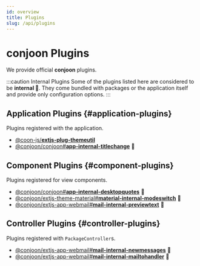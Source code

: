 ```yaml
---
id: overview
title: Plugins
slug: /api/plugins
---
```


# conjoon Plugins

We provide official **conjoon** plugins.

:::caution Internal Plugins
Some of the plugins listed here are considered to be **internal 🥷**. They come bundled with packages or the application itself and provide only configuration options.
:::



## Application Plugins {#application-plugins}

Plugins registered with the application.

- [@coon-js/**extjs-plug-themeutil**](./extjs-plug-themeutil.md)
- [@conjoon/conjoon#**app-internal-titlechange**](./app-internal-titlechange.md) 🥷

## Component Plugins {#component-plugins}

Plugins registered for view components.

- [@conjoon/conjoon#**app-internal-desktopquotes**](./app-internal-workbenchquotes.md) 🥷
- [@conjoon/extjs-theme-material#**material-internal-modeswitch**](./theme-internal-modeswitch.md) 🥷
- [@conjoon/extjs-app-webmail#**mail-internal-previewtext**](./mail-internal-previewtext.md) 🥷

## Controller Plugins {#controller-plugins}

Plugins registered with `PackageController`s.

- [@conjoon/extjs-app-webmail#**mail-internal-newmessages**](./mail-internal-newmessages.md) 🥷  
- [@conjoon/extjs-app-webmail#**mail-internal-mailtohandler**](./mail-internal-mailtohandler.md) 🥷  
